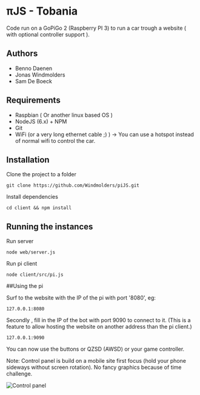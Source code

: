 # πJS - Tobania

Code run on a GoPiGo 2 (Raspberry PI 3) to run a car trough a website ( with optional controller support ).

## Authors

* Benno Daenen
* Jonas Windmolders
* Sam De Boeck

## Requirements

* Raspbian ( Or another linux based OS )
* NodeJS (6.x) + NPM
* Git
* WiFi (or a very long ethernet cable ;) ) -> You can use a hotspot instead of normal wifi to control the car.

## Installation

Clone the project to a folder
```shell
git clone https://github.com/Windmolders/piJS.git
```
Install dependencies
```shell
cd client && npm install
```

## Running the instances

Run server

```shell
node web/server.js
```

Run pi client

```shell
node client/src/pi.js
```

##Using the pi

Surf to the website with the IP of the pi with port '8080', eg:

```
127.0.0.1:8080
```

Secondly , fill in the IP of the bot with port 9090 to connect to it. (This is a feature to allow hosting the website on another address than the pi client.)

```
127.0.0.1:9090
```

You can now use the buttons or QZSD (AWSD) or your game controller.

Note: Control panel is build on a mobile site first focus (hold your phone sideways without screen rotation). No fancy graphics because of time challenge.

![Control panel](http://i.imgur.com/zXDyNLt.png "πJS Control panel")


